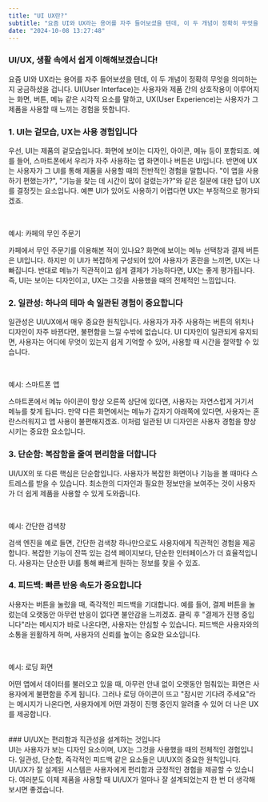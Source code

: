 ```yaml
---
title: "UI UX란?"
subtitle: "요즘 UI와 UX라는 용어를 자주 들어보셨을 텐데, 이 두 개념이 정확히 무엇을 의미하는지 궁금하셨을 겁니다. UI(User Interface)는 사용자와 제품 간의 상호작용이 이루어지는 화면, 버튼, 메뉴 같은 시각적 요소를 말하고, UX(User Experience)는 사용자가 그 제품을 사용할 때 느끼는 경험을 뜻합니다."
date: "2024-10-08 13:27:48"
---
```

### UI/UX, 생활 속에서 쉽게 이해해보겠습니다!


<p>요즘 UI와 UX라는 용어를 자주 들어보셨을 텐데, 이 두 개념이 정확히 무엇을 의미하는지 궁금하셨을 겁니다. UI(User Interface)는 사용자와 제품 간의 상호작용이 이루어지는 화면, 버튼, 메뉴 같은 시각적 요소를 말하고, UX(User Experience)는 사용자가 그 제품을 사용할 때 느끼는 경험을 뜻합니다.</p>

### 1. UI는 겉모습, UX는 사용 경험입니다

<p>우선, UI는 제품의 겉모습입니다. 화면에 보이는 디자인, 아이콘, 메뉴 등이 포함되죠. 예를 들어, 스마트폰에서 우리가 자주 사용하는 앱 화면이나 버튼은 UI입니다. 반면에 UX는 사용자가 그 UI를 통해 제품을 사용할 때의 전반적인 경험을 말합니다. "이 앱을 사용하기 편했는가?", "기능을 찾는 데 시간이 많이 걸렸는가?"와 같은 질문에 대한 답이 UX를 결정짓는 요소입니다. 예쁜 UI가 있어도 사용하기 어렵다면 UX는 부정적으로 평가되겠죠.
</p>
<br />
<p>예시: 카페의 무인 주문기</P>
카페에서 무인 주문기를 이용해본 적이 있나요? 화면에 보이는 메뉴 선택창과 결제 버튼은 UI입니다. 하지만 이 UI가 복잡하게 구성되어 있어 사용자가 혼란을 느끼면, UX는 나빠집니다. 반대로 메뉴가 직관적이고 쉽게 결제가 가능하다면, UX는 좋게 평가됩니다. 즉, UI는 보이는 디자인이고, UX는 그것을 사용했을 때의 전체적인 느낌입니다.


### 2. 일관성: 하나의 테마 속 일관된 경험이 중요합니다

<p>일관성은 UI/UX에서 매우 중요한 원칙입니다. 사용자가 자주 사용하는 버튼의 위치나 디자인이 자주 바뀐다면, 불편함을 느낄 수밖에 없습니다. UI 디자인이 일관되게 유지되면, 사용자는 어디에 무엇이 있는지 쉽게 기억할 수 있어, 사용할 때 시간을 절약할 수 있습니다.
</p>
<br />
<p>예시: 스마트폰 앱</P>
스마트폰에서 메뉴 아이콘이 항상 오른쪽 상단에 있다면, 사용자는 자연스럽게 거기서 메뉴를 찾게 됩니다. 만약 다른 화면에서는 메뉴가 갑자기 아래쪽에 있다면, 사용자는 혼란스러워지고 앱 사용이 불편해지겠죠. 이처럼 일관된 UI 디자인은 사용자 경험을 향상시키는 중요한 요소입니다.


### 3. 단순함: 복잡함을 줄여 편리함을 더합니다

<p>UI/UX의 또 다른 핵심은 단순함입니다. 사용자가 복잡한 화면이나 기능을 볼 때마다 스트레스를 받을 수 있습니다. 최소한의 디자인과 필요한 정보만을 보여주는 것이 사용자가 더 쉽게 제품을 사용할 수 있게 도와줍니다.
</p>
<br />
<p>예시: 간단한 검색창</P>
검색 엔진을 예로 들면, 간단한 검색창 하나만으로도 사용자에게 직관적인 경험을 제공합니다. 복잡한 기능이 잔뜩 있는 검색 페이지보다, 단순한 인터페이스가 더 효율적입니다. 사용자는 단순한 UI를 통해 빠르게 원하는 정보를 찾을 수 있죠.


### 4. 피드백: 빠른 반응 속도가 중요합니다

<p>사용자는 버튼을 눌렀을 때, 즉각적인 피드백을 기대합니다. 예를 들어, 결제 버튼을 눌렀는데 오랫동안 아무런 반응이 없다면 불안감을 느끼겠죠. 클릭 후 "결제가 진행 중입니다"라는 메시지가 바로 나온다면, 사용자는 안심할 수 있습니다. 피드백은 사용자와의 소통을 원활하게 하며, 사용자의 신뢰를 높이는 중요한 요소입니다.
</p>
<br />
<p>예시: 로딩 화면</P>

<p>어떤 앱에서 데이터를 불러오고 있을 때, 아무런 안내 없이 오랫동안 멈춰있는 화면은 사용자에게 불편함을 주게 됩니다. 그러나 로딩 아이콘이 뜨고 "잠시만 기다려 주세요"라는 메시지가 나온다면, 사용자에게 어떤 과정이 진행 중인지 알려줄 수 있어 더 나은 UX를 제공합니다.
</p>
<br />
### UI/UX는 편리함과 직관성을 설계하는 것입니다
<br />
UI는 사용자가 보는 디자인 요소이며, UX는 그것을 사용했을 때의 전체적인 경험입니다. 일관성, 단순함, 즉각적인 피드백 같은 요소들은 UI/UX의 중요한 원칙입니다. UI/UX가 잘 설계된 시스템은 사용자에게 편리함과 긍정적인 경험을 제공할 수 있습니다. 여러분도 이제 제품을 사용할 때 UI/UX가 얼마나 잘 설계되었는지 한 번 더 생각해보시면 좋겠습니다.